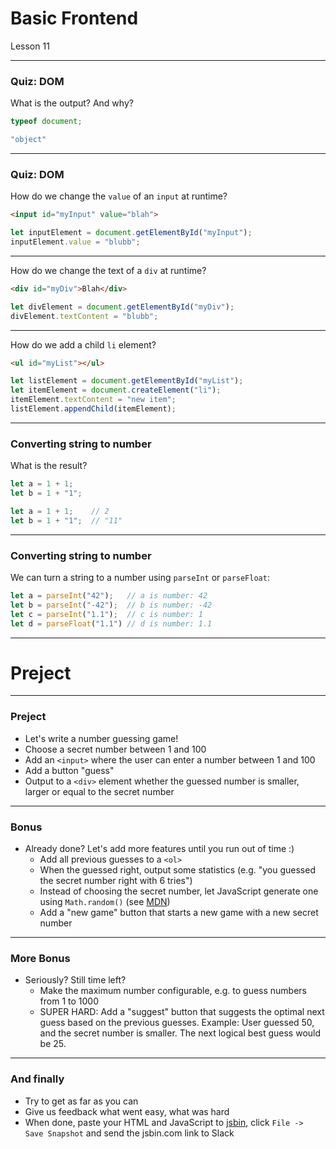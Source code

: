 <!-- .slide: id="lesson11" -->

# Basic Frontend

Lesson 11

---

### Quiz: DOM

What is the output? And why?

```js
typeof document;
```

```js
"object"
```
<!-- .element: class="fragment" -->

---

### Quiz: DOM

How do we change the `value` of an `input` at runtime?

```html
<input id="myInput" value="blah">
```

```js
let inputElement = document.getElementById("myInput");
inputElement.value = "blubb";
```
<!-- .element: class="fragment" -->

---

How do we change the text of a `div` at runtime?

```html
<div id="myDiv">Blah</div>
```

```js
let divElement = document.getElementById("myDiv");
divElement.textContent = "blubb";
```
<!-- .element: class="fragment" -->

---

How do we add a child `li` element?

```html
<ul id="myList"></ul>
```

```js
let listElement = document.getElementById("myList");
let itemElement = document.createElement("li");
itemElement.textContent = "new item";
listElement.appendChild(itemElement);
```
<!-- .element: class="fragment" -->

---

### Converting string to number

What is the result?

```js
let a = 1 + 1;
let b = 1 + "1";
```

```js
let a = 1 + 1;    // 2
let b = 1 + "1";  // "11"
```
<!-- .element: class="fragment" -->

---

### Converting string to number

We can turn a string to a number using `parseInt` or `parseFloat`:

```js
let a = parseInt("42");   // a is number: 42
let b = parseInt("-42");  // b is number: -42
let c = parseInt("1.1");  // c is number: 1
let d = parseFloat("1.1") // d is number: 1.1
```

---

# Preject

---

### Preject

* Let's write a number guessing game!
* Choose a secret number between 1 and 100
* Add an `<input>` where the user can enter a number between 1 and 100
* Add a button "guess"
* Output to a `<div>` element whether the guessed number is smaller, larger or equal to the secret number

---

### Bonus

* Already done? Let's add more features until you run out of time :)
    * Add all previous guesses to a `<ol>`
    * When the guessed right, output some statistics (e.g. "you guessed the secret number right with 6 tries")
    * Instead of choosing the secret number, let JavaScript generate one using `Math.random()` (see [MDN](https://developer.mozilla.org/en-US/docs/Web/JavaScript/Reference/Global_Objects/Math/random))
    * Add a "new game" button that starts a new game with a new secret number

---

### More Bonus

* Seriously? Still time left?
    * Make the maximum number configurable, e.g. to guess numbers from 1 to 1000
    * SUPER HARD: Add a "suggest" button that suggests the optimal next guess based on the previous guesses. Example: User guessed 50, and the secret number is smaller. The next logical best guess would be 25.

---

### And finally

* Try to get as far as you can
* Give us feedback what went easy, what was hard
* When done, paste your HTML and JavaScript to [jsbin](https://jsbin.com/?html,js,output), click `File -> Save Snapshot` and send the jsbin.com link to Slack
